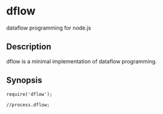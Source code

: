 dflow
=====

dataflow programming for node.js

## Description

dflow is a minimal implementation of dataflow programming.

## Synopsis

    require('dflow');

    //process.dflow;

